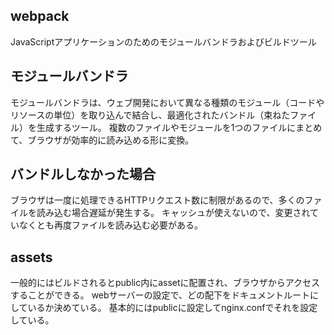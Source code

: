 ## webpack
JavaScriptアプリケーションのためのモジュールバンドラおよびビルドツール

## モジュールバンドラ
モジュールバンドラは、ウェブ開発において異なる種類のモジュール（コードやリソースの単位）を取り込んで結合し、最適化されたバンドル（束ねたファイル）を生成するツール。
複数のファイルやモジュールを1つのファイルにまとめて、ブラウザが効率的に読み込める形に変換。

## バンドルしなかった場合
ブラウザは一度に処理できるHTTPリクエスト数に制限があるので、多くのファイルを読み込む場合遅延が発生する。
キャッシュが使えないので、変更されていなくとも再度ファイルを読み込む必要がある。

## assets
一般的にはビルドされるとpublic内にassetに配置され、ブラウザからアクセスすることができる。
webサーバーの設定で、どの配下をドキュメントルートにしているか決めている。
基本的にはpublicに設定してnginx.confでそれを設定している。